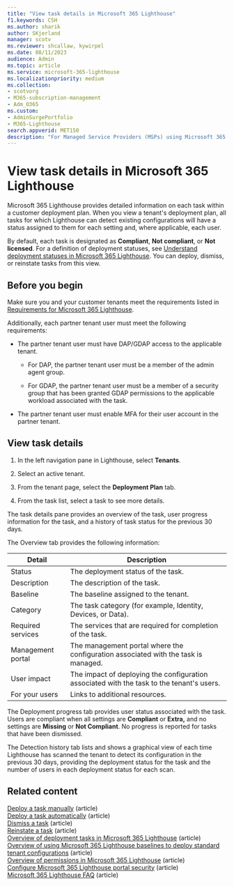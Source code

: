 ```yaml
---
title: "View task details in Microsoft 365 Lighthouse"
f1.keywords: CSH
ms.author: sharik
author: SKjerland
manager: scotv
ms.reviewer: shcallaw, kywirpel
ms.date: 08/11/2023
audience: Admin
ms.topic: article
ms.service: microsoft-365-lighthouse
ms.localizationpriority: medium
ms.collection:
- scotvorg
- M365-subscription-management
- Adm_O365
ms.custom:
- AdminSurgePortfolio
- M365-Lighthouse                         
search.appverid: MET150
description: "For Managed Service Providers (MSPs) using Microsoft 365 Lighthouse, learn how to view task details in Lighthouse."
---
```


# View task details in Microsoft 365 Lighthouse

Microsoft 365 Lighthouse provides detailed information on each task within a customer deployment plan. When you view a tenant's deployment plan, all tasks for which Lighthouse can detect existing configurations will have a status assigned to them for each setting and, where applicable, each user.

By default, each task is designated as **Compliant**, **Not compliant**, or **Not licensed**. For a definition of deployment statuses, see [Understand deployment statuses in Microsoft 365 Lighthouse](m365-lighthouse-understand-deployment-statuses.md). You can deploy, dismiss, or reinstate tasks from this view.

## Before you begin

Make sure you and your customer tenants meet the requirements listed in [Requirements for Microsoft 365 Lighthouse](m365-lighthouse-requirements.md).

Additionally, each partner tenant user must meet the following requirements:

- The partner tenant user must have DAP/GDAP access to the applicable tenant.

  - For DAP, the partner tenant user must be a member of the admin agent group.

  - For GDAP, the partner tenant user must be a member of a security group that has been granted GDAP permissions to the applicable workload associated with the task.
  
- The partner tenant user must enable MFA for their user account in the partner tenant.

## View task details

1. In the left navigation pane in Lighthouse, select **Tenants**.

2. Select an active tenant.

3. From the tenant page, select the **Deployment Plan** tab.

4. From the task list, select a task to see more details.

The task details pane provides an overview of the task, user progress information for the task, and a history of task status for the previous 30 days. 

The Overview tab provides the following information:

|Detail|Description|
|---|---|
|Status|The deployment status of the task.|
|Description|The description of the task.|
|Baseline|The baseline assigned to the tenant.|
|Category|The task category (for example, Identity, Devices, or Data).|
|Required services|The services that are required for completion of the task.|
|Management portal|The management portal where the configuration associated with the task is managed.|
|User impact|The impact of deploying the configuration associated with the task to the tenant's users.|
|For your users|Links to additional resources.|

The Deployment progress tab provides user status associated with the task. Users are compliant when all settings are **Compliant** or **Extra,** and no settings are **Missing** or **Not Compliant**. No progress is reported for tasks that have been dismissed.

The Detection history tab lists and shows a graphical view of each time Lighthouse has scanned the tenant to detect its configuration in the previous 30 days, providing the deployment status for the task and the number of users in each deployment status for each scan.  

## Related content

[Deploy a task manually](m365-lighthouse-deploy-task-manually.md) (article)\
[Deploy a task automatically](m365-lighthouse-deploy-task-automatically.md) (article)\
[Dismiss a task](m365-lighthouse-dismiss-task.md) (article)\
[Reinstate a task](m365-lighthouse-reinstate-task.md) (article)\
[Overview of deployment tasks in Microsoft 365 Lighthouse](m365-lighthouse-overview-deployment-task.md) (article)\
[Overview of using Microsoft 365 Lighthouse baselines to deploy standard tenant configurations](m365-lighthouse-deploy-standard-tenant-configurations-overview.md) (article)\
[Overview of permissions in Microsoft 365 Lighthouse](m365-lighthouse-overview-of-permissions.md) (article)\
[Configure Microsoft 365 Lighthouse portal security](m365-lighthouse-configure-portal-security.md) (article)\
[Microsoft 365 Lighthouse FAQ](m365-lighthouse-faq.yml) (article)
